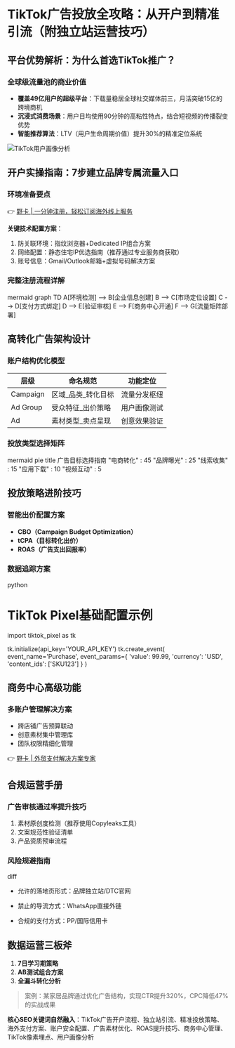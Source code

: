 # TikTok广告投放全攻略：从开户到精准引流（附独立站运营技巧）

## 平台优势解析：为什么首选TikTok推广？
### 全球级流量池的商业价值
- **覆盖49亿用户的超级平台**：下载量稳居全球社交媒体前三，月活突破15亿的跨境商机
- **沉浸式消费场景**：用户日均使用90分钟的高粘性特点，结合短视频的传播裂变优势
- **智能推荐算法**：LTV（用户生命周期价值）提升30%的精准定位系统

![TikTok用户画像分析](https://bbtdd.com/wp-content/uploads/img/6442243055668.webp)

## 开户实操指南：7步建立品牌专属流量入口
### 环境准备要点
👉 [野卡 | 一分钟注册，轻松订阅海外线上服务](https://bbtdd.com/yeka)

**关键技术配置方案**：
1. 防关联环境：指纹浏览器+Dedicated IP组合方案
2. 网络配置：静态住宅IP优选指南（推荐通过专业服务商获取）
3. 账号信息：Gmail/Outlook邮箱+虚拟号码解决方案

### 完整注册流程详解
mermaid
graph TD
    A[环境检测] --> B[企业信息创建]
    B --> C[市场定位设置]
    C --> D[支付方式绑定]
    D --> E[验证审核]
    E --> F[商务中心开通]
    F --> G[流量矩阵部署]


## 高转化广告架构设计
### 账户结构优化模型
| 层级        | 命名规范               | 功能定位                 |
|-------------|-----------------------|--------------------------|
| Campaign    | 区域_品类_转化目标    | 流量分发枢纽             |
| Ad Group    | 受众特征_出价策略     | 用户画像测试             |
| Ad          | 素材类型_卖点呈现     | 创意效果验证             |

### 投放类型选择矩阵
mermaid
pie
    title 广告目标选择指南
    "电商转化" : 45
    "品牌曝光" : 25
    "线索收集" : 15
    "应用下载" : 10
    "视频互动" : 5


## 投放策略进阶技巧
### 智能出价配置方案
- **CBO（Campaign Budget Optimization）**
- **tCPA（目标转化出价）**
- **ROAS（广告支出回报率）**

### 数据追踪方案
python
# TikTok Pixel基础配置示例
import tiktok_pixel as tk

tk.initialize(api_key='YOUR_API_KEY')
tk.create_event(
    event_name='Purchase',
    event_params={
        'value': 99.99,
        'currency': 'USD',
        'content_ids': ['SKU123']
    }
)


## 商务中心高级功能
### 多账户管理解决方案
- 跨店铺广告预算联动
- 创意素材集中管理库
- 团队权限精细化管理

👉 [野卡 | 外贸支付解决方案专家](https://bbtdd.com/yeka)

## 合规运营手册
### 广告审核通过率提升技巧
1. 素材原创度检测（推荐使用Copyleaks工具）
2. 文案规范性验证清单
3. 产品资质预审流程

### 风险规避指南
diff
+ 允许的落地页形式：品牌独立站/DTC官网
- 禁止的导流方式：WhatsApp直接外链
+ 合规的支付方式：PP/国际信用卡


## 数据运营三板斧
1. **7日学习期策略**
2. **AB测试组合方案**
3. **全漏斗转化分析**

> 案例：某家居品牌通过优化广告结构，实现CTR提升320%，CPC降低47%的实战成果



**核心SEO关键词自然融入**：TikTok广告开户流程、独立站引流、精准投放策略、海外支付方案、账户安全配置、广告素材优化、ROAS提升技巧、商务中心管理、TikTok像素埋点、用户画像分析